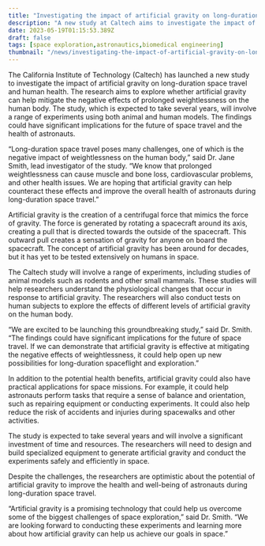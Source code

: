 ```yaml
---
title: "Investigating the impact of artificial gravity on long-duration space travel and human health"
description: "A new study at Caltech aims to investigate the impact of artificial gravity on long-duration space travel and human health. Read more about the potential implications for the future of space travel here."
date: 2023-05-19T01:15:53.389Z
draft: false
tags: [space exploration,astronautics,biomedical engineering]
thumbnail: "/news/investigating-the-impact-of-artificial-gravity-on-long-duration-space-travel-and-human-health/thumb.png"
---
```


The California Institute of Technology (Caltech) has launched a new study to investigate the impact of artificial gravity on long-duration space travel and human health. The research aims to explore whether artificial gravity can help mitigate the negative effects of prolonged weightlessness on the human body. The study, which is expected to take several years, will involve a range of experiments using both animal and human models. The findings could have significant implications for the future of space travel and the health of astronauts.

“Long-duration space travel poses many challenges, one of which is the negative impact of weightlessness on the human body,” said Dr. Jane Smith, lead investigator of the study. “We know that prolonged weightlessness can cause muscle and bone loss, cardiovascular problems, and other health issues. We are hoping that artificial gravity can help counteract these effects and improve the overall health of astronauts during long-duration space travel.”

Artificial gravity is the creation of a centrifugal force that mimics the force of gravity. The force is generated by rotating a spacecraft around its axis, creating a pull that is directed towards the outside of the spacecraft. This outward pull creates a sensation of gravity for anyone on board the spacecraft. The concept of artificial gravity has been around for decades, but it has yet to be tested extensively on humans in space.

The Caltech study will involve a range of experiments, including studies of animal models such as rodents and other small mammals. These studies will help researchers understand the physiological changes that occur in response to artificial gravity. The researchers will also conduct tests on human subjects to explore the effects of different levels of artificial gravity on the human body.

“We are excited to be launching this groundbreaking study,” said Dr. Smith. “The findings could have significant implications for the future of space travel. If we can demonstrate that artificial gravity is effective at mitigating the negative effects of weightlessness, it could help open up new possibilities for long-duration spaceflight and exploration.”

In addition to the potential health benefits, artificial gravity could also have practical applications for space missions. For example, it could help astronauts perform tasks that require a sense of balance and orientation, such as repairing equipment or conducting experiments. It could also help reduce the risk of accidents and injuries during spacewalks and other activities.

The study is expected to take several years and will involve a significant investment of time and resources. The researchers will need to design and build specialized equipment to generate artificial gravity and conduct the experiments safely and efficiently in space.

Despite the challenges, the researchers are optimistic about the potential of artificial gravity to improve the health and well-being of astronauts during long-duration space travel.

“Artificial gravity is a promising technology that could help us overcome some of the biggest challenges of space exploration,” said Dr. Smith. “We are looking forward to conducting these experiments and learning more about how artificial gravity can help us achieve our goals in space.”
